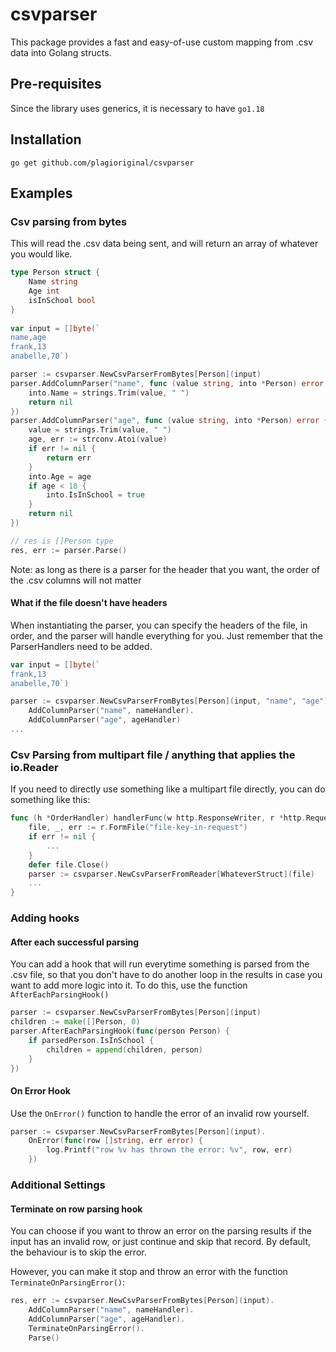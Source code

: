 # csvparser
This package provides a fast and easy-of-use custom mapping from .csv data into Golang structs.

## Pre-requisites
Since the library uses generics, it is necessary to have `go1.18`

## Installation
```
go get github.com/plagioriginal/csvparser
```

## Examples

### Csv parsing from bytes
This will read the .csv data being sent, and will return an array of whatever you would like.

```go
type Person struct {
	Name string
	Age int
	isInSchool bool
}
    
var input = []byte(`
name,age
frank,13
anabelle,70`)

parser := csvparser.NewCsvParserFromBytes[Person](input)
parser.AddColumnParser("name", func (value string, into *Person) error {
    into.Name = strings.Trim(value, " ")
    return nil
})
parser.AddColumnParser("age", func (value string, into *Person) error {
    value = strings.Trim(value, " ")
    age, err := strconv.Atoi(value)
    if err != nil {
        return err
    }
    into.Age = age
    if age < 18 {
	    into.IsInSchool = true	
    }
    return nil
})

// res is []Person type
res, err := parser.Parse()
```

Note: as long as there is a parser for the header that you want, the order of the .csv columns will not matter

#### What if the file doesn't have headers
When instantiating the parser, you can specify the headers of the file, in order, and the parser will handle everything 
for you. Just remember that the ParserHandlers need to be added.

```go
var input = []byte(`
frank,13
anabelle,70`)

parser := csvparser.NewCsvParserFromBytes[Person](input, "name", "age").
	AddColumnParser("name", nameHandler).
	AddColumnParser("age", ageHandler)
...
```
### Csv Parsing from multipart file / anything that applies the io.Reader
If you need to directly use something like a multipart file directly, you can do something like this:
```go
func (h *OrderHandler) handlerFunc(w http.ResponseWriter, r *http.Request) {
    file, _, err := r.FormFile("file-key-in-request")
    if err != nil {
        ...
    }
    defer file.Close()
    parser := csvparser.NewCsvParserFromReader[WhateverStruct](file)
    ...
}
```

### Adding hooks

#### After each successful parsing
You can add a hook that will run everytime something is parsed from the .csv file, 
so that you don't have to do another loop in the results in case you want to add more logic into it.
To do this, use the function `AfterEachParsingHook()`

```go
parser := csvparser.NewCsvParserFromBytes[Person](input)
children := make([]Person, 0)
parser.AfterEachParsingHook(func(person Person) {
    if parsedPerson.IsInSchool {
        children = append(children, person)
    }
})
```

#### On Error Hook
Use the `OnError()` function to handle the error of an invalid row yourself.
```go
parser := csvparser.NewCsvParserFromBytes[Person](input).
    OnError(func(row []string, err error) {
        log.Printf("row %v has thrown the error: %v", row, err)
    })
```

### Additional Settings
#### Terminate on row parsing hook
You can choose if you want to throw an error on the parsing results if the input has an invalid row, or 
just continue and skip that record.
By default, the behaviour is to skip the error. 

However, you can make it stop and throw an error with the function
`TerminateOnParsingError()`:

```go
res, err := csvparser.NewCsvParserFromBytes[Person](input).
    AddColumnParser("name", nameHandler).
    AddColumnParser("age", ageHandler).
    TerminateOnParsingError().
    Parse()
```